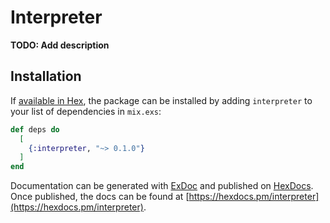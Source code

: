# Interpreter

**TODO: Add description**

## Installation

If [available in Hex](https://hex.pm/docs/publish), the package can be installed
by adding `interpreter` to your list of dependencies in `mix.exs`:

```elixir
def deps do
  [
    {:interpreter, "~> 0.1.0"}
  ]
end
```

Documentation can be generated with [ExDoc](https://github.com/elixir-lang/ex_doc)
and published on [HexDocs](https://hexdocs.pm). Once published, the docs can
be found at [https://hexdocs.pm/interpreter](https://hexdocs.pm/interpreter).

